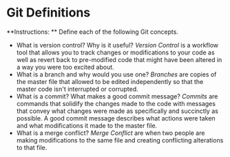 # Git Definitions

**Instructions: ** Define each of the following Git concepts.

* What is version control?  Why is it useful?
*Version Control* is a workflow tool that allows you to track changes or modifications to your code as well as revert back to pre-modified code that might have been altered in a way you were too excited about. 
* What is a branch and why would you use one?
*Branches* are copies of the master file that allowed to be edited independently so that the master code isn't interrupted or corrupted. 
* What is a commit? What makes a good commit message?
*Commits* are commands that solidify the changes made to the code with messages that convey what changes were made as specifically and succinctly as possible. A good commit message describes what actions were taken and what modifications it made to the master file. 
* What is a merge conflict?
*Merge Conflict* are when two people are making modifications to the same file and creating conflicting alterations to that file. 